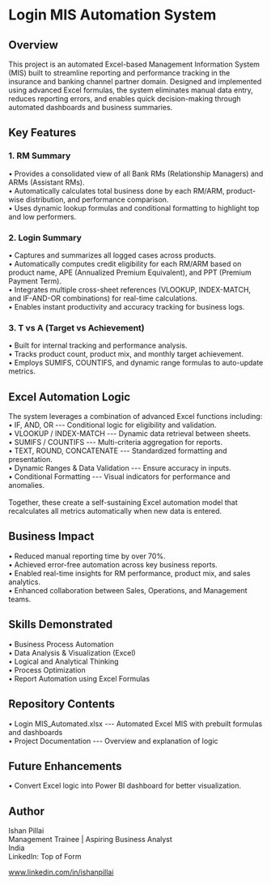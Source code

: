 # Login MIS Automation System

## Overview

This project is an automated Excel-based Management Information System
(MIS) built to streamline reporting and performance tracking in the
insurance and banking channel partner domain. Designed and implemented
using advanced Excel formulas, the system eliminates manual data entry,
reduces reporting errors, and enables quick decision-making through
automated dashboards and business summaries.

## Key Features

### 1. RM Summary

• Provides a consolidated view of all Bank RMs (Relationship Managers)
and ARMs (Assistant RMs).\
• Automatically calculates total business done by each RM/ARM,
product-wise distribution, and performance comparison.\
• Uses dynamic lookup formulas and conditional formatting to highlight
top and low performers.

### 2. Login Summary

• Captures and summarizes all logged cases across products.\
• Automatically computes credit eligibility for each RM/ARM based on
product name, APE (Annualized Premium Equivalent), and PPT (Premium
Payment Term).\
• Integrates multiple cross-sheet references (VLOOKUP, INDEX-MATCH, and
IF-AND-OR combinations) for real-time calculations.\
• Enables instant productivity and accuracy tracking for business logs.

### 3. T vs A (Target vs Achievement)

• Built for internal tracking and performance analysis.\
• Tracks product count, product mix, and monthly target achievement.\
• Employs SUMIFS, COUNTIFS, and dynamic range formulas to auto-update
metrics.

## Excel Automation Logic

The system leverages a combination of advanced Excel functions
including:\
• IF, AND, OR --- Conditional logic for eligibility and validation.\
• VLOOKUP / INDEX-MATCH --- Dynamic data retrieval between sheets.\
• SUMIFS / COUNTIFS --- Multi-criteria aggregation for reports.\
• TEXT, ROUND, CONCATENATE --- Standardized formatting and
presentation.\
• Dynamic Ranges & Data Validation --- Ensure accuracy in inputs.\
• Conditional Formatting --- Visual indicators for performance and
anomalies.\
\
Together, these create a self-sustaining Excel automation model that
recalculates all metrics automatically when new data is entered.

## Business Impact

• Reduced manual reporting time by over 70%.\
• Achieved error-free automation across key business reports.\
• Enabled real-time insights for RM performance, product mix, and sales
analytics.\
• Enhanced collaboration between Sales, Operations, and Management
teams.

## Skills Demonstrated

• Business Process Automation\
• Data Analysis & Visualization (Excel)\
• Logical and Analytical Thinking\
• Process Optimization\
• Report Automation using Excel Formulas

## Repository Contents

• Login MIS_Automated.xlsx --- Automated Excel MIS with prebuilt
formulas and dashboards\
• Project Documentation --- Overview and explanation of logic

## Future Enhancements

• Convert Excel logic into Power BI dashboard for better visualization.

## Author

Ishan Pillai\
Management Trainee \| Aspiring Business Analyst\
India\
LinkedIn: Top of Form

www.linkedin.com/in/ishanpillai

